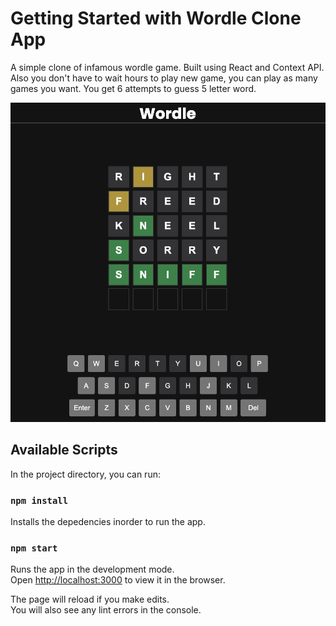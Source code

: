 # Getting Started with Wordle Clone App

A simple clone of infamous wordle game. Built using React and Context API. Also you don't have to wait hours to play new game, you can play as many games you want. You get 6 attempts to guess 5 letter word.

![Wordle Clone](./snapshot/wordle-clone-react.png)

## Available Scripts

In the project directory, you can run:

### `npm install`

Installs the depedencies inorder to run the app.

### `npm start`

Runs the app in the development mode.\
Open [http://localhost:3000](http://localhost:3000) to view it in the browser.

The page will reload if you make edits.\
You will also see any lint errors in the console.
